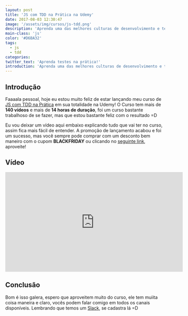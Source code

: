 ```yaml
---
layout: post
title: 'JS com TDD na Prática na Udemy'
date: 2017-08-03 12:30:47
image: '/assets/img/cursos/js-tdd.png'
description: 'Aprenda uma das melhores culturas de desenvolvimento e tenha portas abertas no mercado agora na Udemy!'
main-class: 'js'
color: '#D6BA32'
tags:
  - js
  - tdd
categories:
twitter_text: 'Aprenda testes na prática!'
introduction: 'Aprenda uma das melhores culturas de desenvolvimento e tenha portas abertas no mercado agora na Udemy!'
---
```


## Introdução

Faaaala pessoal, hoje eu estou muito feliz de estar lançando meu curso de [JS com TDD na Prática](https://www.udemy.com/js-com-tdd-na-pratica/?couponCode=BLACKFRIDAY) em sua totalidade na Udemy! O Curso tem mais de **140 vídeos** e mais de **14 horas de duração**, foi um curso bastante trabalhoso de se fazer, mas que estou bastante feliz com o resultado =D

Eu vou deixar um vídeo aqui embaixo explicando tudo que vai ter no curso, assim fica mais fácil de entender. A promoção de lançamento acabou e foi um sucesso, mas você sempre pode comprar com um desconto bem maneiro com o cupom **BLACKFRIDAY** ou clicando no [seguinte link](https://www.udemy.com/js-com-tdd-na-pratica/?couponCode=BLACKFRIDAY), aproveite!

## Vídeo

<iframe width="560" height="315" src="https://www.youtube.com/embed/ThUZaKPqseY" frameborder="0" allowfullscreen></iframe>

## Conclusão

Bom é isso galera, espero que aproveitem muito do curso, ele tem muiita coisa maneira e claro, vocês podem falar comigo em todos os canais disponíveis. Lembrando que temos um [Slack](https://bit.ly/will-slack), se cadastra lá =D
